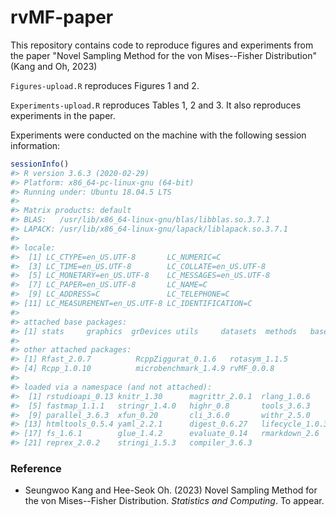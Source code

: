 # rvMF-paper

This repository contains code to reproduce figures and experiments from the paper "Novel Sampling Method for the von Mises--Fisher Distribution" (Kang and Oh, 2023)

`Figures-upload.R` reproduces Figures 1 and 2.

`Experiments-upload.R` reproduces Tables 1, 2 and 3. It also reproduces experiments in the paper.

Experiments were conducted on the machine with the following session information:

``` r
sessionInfo()
#> R version 3.6.3 (2020-02-29)
#> Platform: x86_64-pc-linux-gnu (64-bit)
#> Running under: Ubuntu 18.04.5 LTS
#> 
#> Matrix products: default
#> BLAS:   /usr/lib/x86_64-linux-gnu/blas/libblas.so.3.7.1
#> LAPACK: /usr/lib/x86_64-linux-gnu/lapack/liblapack.so.3.7.1
#> 
#> locale:
#>  [1] LC_CTYPE=en_US.UTF-8       LC_NUMERIC=C              
#>  [3] LC_TIME=en_US.UTF-8        LC_COLLATE=en_US.UTF-8    
#>  [5] LC_MONETARY=en_US.UTF-8    LC_MESSAGES=en_US.UTF-8   
#>  [7] LC_PAPER=en_US.UTF-8       LC_NAME=C                 
#>  [9] LC_ADDRESS=C               LC_TELEPHONE=C            
#> [11] LC_MEASUREMENT=en_US.UTF-8 LC_IDENTIFICATION=C       
#> 
#> attached base packages:
#> [1] stats     graphics  grDevices utils     datasets  methods   base     
#> 
#> other attached packages:
#> [1] Rfast_2.0.7          RcppZiggurat_0.1.6   rotasym_1.1.5       
#> [4] Rcpp_1.0.10          microbenchmark_1.4.9 rvMF_0.0.8          
#> 
#> loaded via a namespace (and not attached):
#>  [1] rstudioapi_0.13 knitr_1.30      magrittr_2.0.1  rlang_1.0.6    
#>  [5] fastmap_1.1.1   stringr_1.4.0   highr_0.8       tools_3.6.3    
#>  [9] parallel_3.6.3  xfun_0.20       cli_3.6.0       withr_2.5.0    
#> [13] htmltools_0.5.4 yaml_2.2.1      digest_0.6.27   lifecycle_1.0.3
#> [17] fs_1.6.1        glue_1.4.2      evaluate_0.14   rmarkdown_2.6  
#> [21] reprex_2.0.2    stringi_1.5.3   compiler_3.6.3
```

### Reference

-   Seungwoo Kang and Hee-Seok Oh. (2023) Novel Sampling Method for the von Mises--Fisher Distribution. *Statistics and Computing*. To appear.
